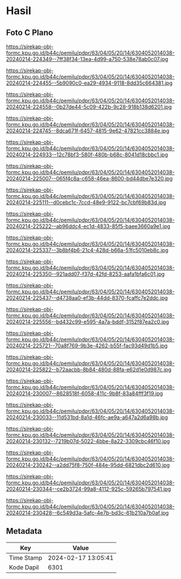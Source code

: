 # Hasil

## Foto C Plano

https://sirekap-obj-formc.kpu.go.id/b44c/pemilu/pdpr/63/04/05/20/14/6304052014038-20240214-224349--7ff38f34-13ea-4d99-a750-538e78ab0c07.jpg

https://sirekap-obj-formc.kpu.go.id/b44c/pemilu/pdpr/63/04/05/20/14/6304052014038-20240214-224455--5b9090c0-ea29-4934-9118-8dd35c664381.jpg

https://sirekap-obj-formc.kpu.go.id/b44c/pemilu/pdpr/63/04/05/20/14/6304052014038-20240214-224558--0b27de44-5c09-422b-9c28-918b138d6201.jpg

https://sirekap-obj-formc.kpu.go.id/b44c/pemilu/pdpr/63/04/05/20/14/6304052014038-20240214-224745--8dca671f-6457-4815-9e62-47821cc3884e.jpg

https://sirekap-obj-formc.kpu.go.id/b44c/pemilu/pdpr/63/04/05/20/14/6304052014038-20240214-224933--12c78bf3-580f-480b-b68c-8041d18cbbc1.jpg

https://sirekap-obj-formc.kpu.go.id/b44c/pemilu/pdpr/63/04/05/20/14/6304052014038-20240214-225007--065f4c8a-c658-46ea-8600-bd44dbe7e320.jpg

https://sirekap-obj-formc.kpu.go.id/b44c/pemilu/pdpr/63/04/05/20/14/6304052014038-20240214-225111--d0cebc1c-7ccd-48e9-9122-bc7cbf69b83d.jpg

https://sirekap-obj-formc.kpu.go.id/b44c/pemilu/pdpr/63/04/05/20/14/6304052014038-20240214-225222--ab96ddc4-ec1d-4833-85f5-baee3660a9e1.jpg

https://sirekap-obj-formc.kpu.go.id/b44c/pemilu/pdpr/63/04/05/20/14/6304052014038-20240214-225337--3b8bf4b6-21c4-428d-b66a-51fc5010eb8c.jpg

https://sirekap-obj-formc.kpu.go.id/b44c/pemilu/pdpr/63/04/05/20/14/6304052014038-20240214-225350--921add07-f37d-42fd-8253-aafa1bfa6c01.jpg

https://sirekap-obj-formc.kpu.go.id/b44c/pemilu/pdpr/63/04/05/20/14/6304052014038-20240214-225437--d4738aa0-ef3b-44dd-8370-fcaffc7e2ddc.jpg

https://sirekap-obj-formc.kpu.go.id/b44c/pemilu/pdpr/63/04/05/20/14/6304052014038-20240214-225556--bd432c99-e595-4a7a-bddf-3152f87ea2c0.jpg

https://sirekap-obj-formc.kpu.go.id/b44c/pemilu/pdpr/63/04/05/20/14/6304052014038-20240214-225721--70a8f769-9b3e-4262-b55f-fac93d49d1b5.jpg

https://sirekap-obj-formc.kpu.go.id/b44c/pemilu/pdpr/63/04/05/20/14/6304052014038-20240214-225822--b72aacbb-8b84-480d-88fa-e62d1e0d987c.jpg

https://sirekap-obj-formc.kpu.go.id/b44c/pemilu/pdpr/63/04/05/20/14/6304052014038-20240214-230007--8628518f-6058-411c-9b8f-83a84fff3f19.jpg

https://sirekap-obj-formc.kpu.go.id/b44c/pemilu/pdpr/63/04/05/20/14/6304052014038-20240214-230033--11d531bd-8a1d-46fc-ae9a-a647a2d6a98b.jpg

https://sirekap-obj-formc.kpu.go.id/b44c/pemilu/pdpr/63/04/05/20/14/6304052014038-20240214-230132--7219b07d-5022-4bbe-8a22-3309cbc46f10.jpg

https://sirekap-obj-formc.kpu.go.id/b44c/pemilu/pdpr/63/04/05/20/14/6304052014038-20240214-230242--a2dd75f8-750f-484e-95dd-6821dbc2d610.jpg

https://sirekap-obj-formc.kpu.go.id/b44c/pemilu/pdpr/63/04/05/20/14/6304052014038-20240214-230344--ce2b3724-99a8-4112-925c-59265b797541.jpg

https://sirekap-obj-formc.kpu.go.id/b44c/pemilu/pdpr/63/04/05/20/14/6304052014038-20240214-230428--6c549d3a-5afc-4e7b-bd3c-61b210a7b0af.jpg


## Metadata

| Key        | Value               |
| ---------- | ------------------- |
| Time Stamp | 2024-02-17 13:05:41 |
| Kode Dapil | 6301                |



